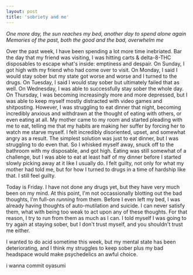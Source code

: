 ```yaml
---
layout: post
title: 'sobriety and me'
---
```


<a class="omori-game">*One more day, the sun reaches my bed, another day to spend alone again*<br>*Memories of the past, both the good and the bad, overwhelm me*</a>



Over the past week, I have been spending a lot more time inebriated. Bar the day that my friend was visiting, I was hitting carts & delta-8-THC disposables to escape what's inside: emptiness and despair. On Sunday, I got high with my friend who had come over to visit. On Monday, I said I would stay sober but my state got worse and worse and I turned to the drugs. On Tuesday, I said I would stay sober but ultimately failed that as well. On Wednesday, I was able to successfully stay sober the whole day. On Thursday, I was becoming increasingly more and more depressed, but I was able to keep myself mostly distracted with video games and shitposting. However, I was struggling to eat dinner that night, becoming incredibly anxious and withdrawn at the thought of eating with others, or even eating at all. My mother came to my room and started pleading with me to eat, telling me that my habits are making her suffer by forcing her to watch me starve myself. I felt incredibly disoriented, upset, and somewhat angry as a result. The simplest solution was just to eat dinner, but I was struggling to do even that. So I whisked myself away, snuck off to the bathroom with my disposable, and got high. Eating was still somewhat of a challenge, but I was able to eat at least half of my dinner before I started slowly picking away at it like I usually do. I felt guilty, not only for what my mother had told me, but for how I turned to drugs in a time of hardship like that. I still feel guilty.



Today is Friday. I have not done any drugs yet, but they have very much been on my mind. At this point, I'm not occassionally blotting out the bad thoughts, I'm full-on *running* from them. Before I even left my bed, I was already having thoughts of auto-mutilation and suicide. I can never satisfy them, what with being too weak to act upon any of these thoughts. For that reason, I try to run from them as much as I can. I told myself I was going to try again at staying sober, but I don't trust myself, and you shouldn't trust me either.



I wanted to do acid sometime this week, but my mental state has been deteriorating, and I think my struggles to keep sober plus my bad headspace would make psychedelics an awful choice.



i wanna commit oyasumi
